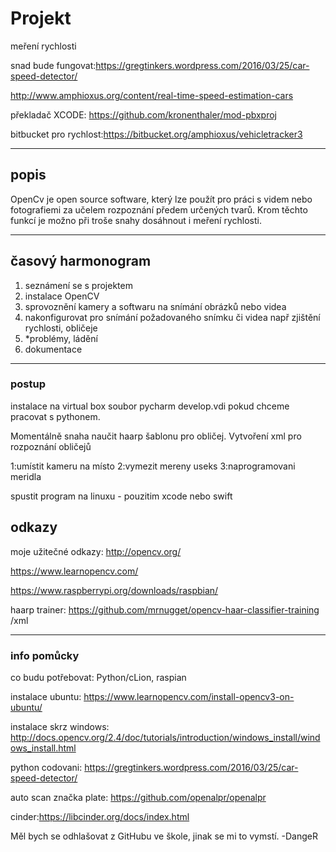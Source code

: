 # Projekt
meření rychlosti

snad bude fungovat:https://gregtinkers.wordpress.com/2016/03/25/car-speed-detector/

http://www.amphioxus.org/content/real-time-speed-estimation-cars

překladač XCODE: https://github.com/kronenthaler/mod-pbxproj


bitbucket pro rychlost:https://bitbucket.org/amphioxus/vehicletracker3

---
## popis
OpenCv je open source software, který lze použít pro práci s videm nebo fotografiemi za učelem rozpoznání předem určených tvarů. Krom těchto funkcí je možno při troše snahy dosáhnout i meření rychlosti.

---
## časový harmonogram
  1. seznámení se s projektem
  2. instalace OpenCV
  3. sprovoznění kamery a softwaru na snímání obrázků nebo videa
  4. nakonfigurovat pro snímání požadovaného snímku či videa např zjištění rychlosti, obličeje
  5. *problémy, ládění
  6. dokumentace
  
---
### postup
instalace na virtual box soubor pycharm develop.vdi pokud chceme pracovat s pythonem.

Momentálně snaha naučit haarp šablonu pro obličej.
Vytvoření xml pro rozpoznání obličejů

1:umístit kameru na místo
2:vymezit mereny useks
3:naprogramovani meridla

spustit program na linuxu - pouzitim xcode nebo swift

## odkazy
moje užitečné odkazy: http://opencv.org/

https://www.learnopencv.com/

https://www.raspberrypi.org/downloads/raspbian/

haarp trainer: https://github.com/mrnugget/opencv-haar-classifier-training /xml
  
  
--- 
### info pomůcky
co budu potřebovat: Python/cLion, raspian

instalace ubuntu: https://www.learnopencv.com/install-opencv3-on-ubuntu/

instalace skrz windows: http://docs.opencv.org/2.4/doc/tutorials/introduction/windows_install/windows_install.html

python codovani: https://gregtinkers.wordpress.com/2016/03/25/car-speed-detector/

auto scan značka plate: https://github.com/openalpr/openalpr

cinder:https://libcinder.org/docs/index.html



Měl bych se odhlašovat z GitHubu ve škole, jinak se mi to vymstí. -DangeR
